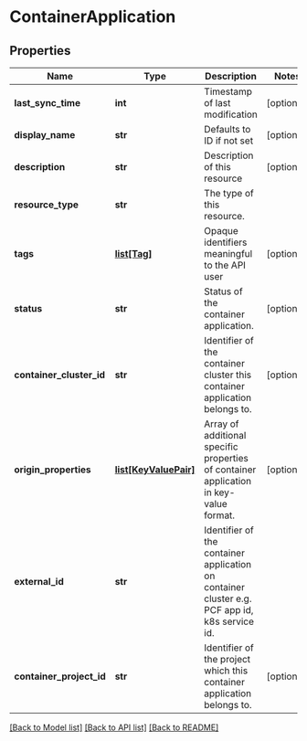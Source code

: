 # ContainerApplication

## Properties
Name | Type | Description | Notes
------------ | ------------- | ------------- | -------------
**last_sync_time** | **int** | Timestamp of last modification | [optional] 
**display_name** | **str** | Defaults to ID if not set | [optional] 
**description** | **str** | Description of this resource | [optional] 
**resource_type** | **str** | The type of this resource. | 
**tags** | [**list[Tag]**](Tag.md) | Opaque identifiers meaningful to the API user | [optional] 
**status** | **str** | Status of the container application. | [optional] 
**container_cluster_id** | **str** | Identifier of the container cluster this container application belongs to. | [optional] 
**origin_properties** | [**list[KeyValuePair]**](KeyValuePair.md) | Array of additional specific properties of container application in key-value format.  | [optional] 
**external_id** | **str** | Identifier of the container application on container cluster e.g. PCF app id, k8s service id.  | 
**container_project_id** | **str** | Identifier of the project which this container application belongs to. | [optional] 

[[Back to Model list]](../README.md#documentation-for-models) [[Back to API list]](../README.md#documentation-for-api-endpoints) [[Back to README]](../README.md)

